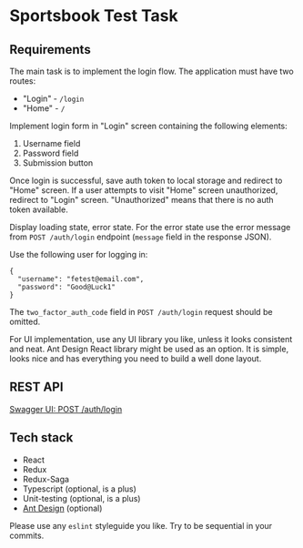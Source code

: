 ﻿# Sportsbook Test Task

## Requirements
The main task is to implement the login flow. The application must have two routes:
* "Login" - `/login`
* "Home" - `/`

Implement login form in "Login" screen containing the following elements:
1. Username field
2. Password field
3. Submission button

Once login is successful, save auth token to local storage and redirect to "Home" screen. If a user attempts to visit "Home" screen unauthorized, redirect to "Login" screen.  "Unauthorized" means that there is no auth token available.

Display loading state, error state. For the error state use the error message from `POST /auth/login` endpoint (`message` field in the response JSON).

Use the following user for logging in:
```
{
  "username": "fetest@email.com",
  "password": "Good@Luck1"
}
```
The `two_factor_auth_code` field in `POST /auth/login` request should be omitted.

For UI implementation, use any UI library you like, unless it looks consistent and neat. Ant Design React library might be used as an option. It is simple, looks nice and has everything you need to build a well done layout.

## REST API
[Swagger UI: POST /auth/login](https://boapi.tlibom.com/core/swagger-ui.html#/auth-controller/loginUsingPOST)

## Tech stack
* React
* Redux
* Redux-Saga
* Typescript (optional, is a plus)
* Unit-testing (optional, is a plus)
* [Ant Design](https://ant.design/components/overview/) (optional)

Please use any `eslint` styleguide you like. Try to be sequential in your commits.
